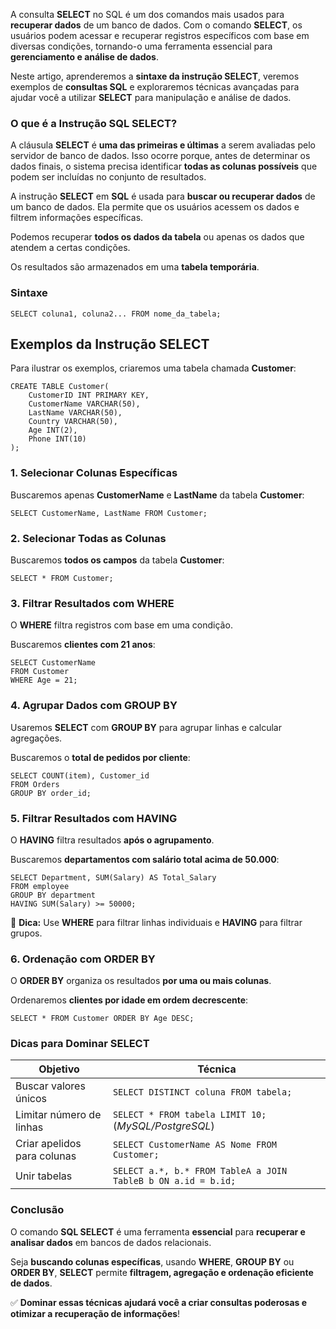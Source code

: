 A consulta **SELECT** no SQL é um dos comandos mais usados para **recuperar dados** de um banco de dados. Com o comando **SELECT**, os usuários podem acessar e recuperar registros específicos com base em diversas condições, tornando-o uma ferramenta essencial para **gerenciamento e análise de dados**.

Neste artigo, aprenderemos a **sintaxe da instrução SELECT**, veremos exemplos de **consultas SQL** e exploraremos técnicas avançadas para ajudar você a utilizar **SELECT** para manipulação e análise de dados.

### **O que é a Instrução SQL SELECT?**

A cláusula **SELECT** é **uma das primeiras e últimas** a serem avaliadas pelo servidor de banco de dados. Isso ocorre porque, antes de determinar os dados finais, o sistema precisa identificar **todas as colunas possíveis** que podem ser incluídas no conjunto de resultados.

A instrução **SELECT** em **SQL** é usada para **buscar ou recuperar dados** de um banco de dados. Ela permite que os usuários acessem os dados e filtrem informações específicas.

Podemos recuperar **todos os dados da tabela** ou apenas os dados que atendem a certas condições.

Os resultados são armazenados em uma **tabela temporária**.

### **Sintaxe**

```
SELECT coluna1, coluna2... FROM nome_da_tabela;
```

## **Exemplos da Instrução SELECT**

Para ilustrar os exemplos, criaremos uma tabela chamada **Customer**:

```
CREATE TABLE Customer(
    CustomerID INT PRIMARY KEY,
    CustomerName VARCHAR(50),
    LastName VARCHAR(50),
    Country VARCHAR(50),
    Age INT(2),
    Phone INT(10)
);
```

### **1. Selecionar Colunas Específicas**

Buscaremos apenas **CustomerName** e **LastName** da tabela **Customer**:

```
SELECT CustomerName, LastName FROM Customer;
```

### **2. Selecionar Todas as Colunas**

Buscaremos **todos os campos** da tabela **Customer**:

```
SELECT * FROM Customer;
```

### **3. Filtrar Resultados com WHERE**

O **WHERE** filtra registros com base em uma condição.

Buscaremos **clientes com 21 anos**:

```
SELECT CustomerName 
FROM Customer 
WHERE Age = 21;
```

### **4. Agrupar Dados com GROUP BY**

Usaremos **SELECT** com **GROUP BY** para agrupar linhas e calcular agregações.

Buscaremos o **total de pedidos por cliente**:

```
SELECT COUNT(item), Customer_id 
FROM Orders 
GROUP BY order_id;
```

### **5. Filtrar Resultados com HAVING**

O **HAVING** filtra resultados **após o agrupamento**.

Buscaremos **departamentos com salário total acima de 50.000**:

```
SELECT Department, SUM(Salary) AS Total_Salary
FROM employee
GROUP BY department
HAVING SUM(Salary) >= 50000;
```

📌 **Dica:** Use **WHERE** para filtrar linhas individuais e **HAVING** para filtrar grupos.

### **6. Ordenação com ORDER BY**

O **ORDER BY** organiza os resultados **por uma ou mais colunas**.

Ordenaremos **clientes por idade em ordem decrescente**:

```
SELECT * FROM Customer ORDER BY Age DESC;
```

### **Dicas para Dominar SELECT**

|**Objetivo**|**Técnica**|
|---|---|
|Buscar valores únicos|`SELECT DISTINCT coluna FROM tabela;`|
|Limitar número de linhas|`SELECT * FROM tabela LIMIT 10;` (_MySQL/PostgreSQL_)|
|Criar apelidos para colunas|`SELECT CustomerName AS Nome FROM Customer;`|
|Unir tabelas|`SELECT a.*, b.* FROM TableA a JOIN TableB b ON a.id = b.id;`|

### **Conclusão**

O comando **SQL SELECT** é uma ferramenta **essencial** para **recuperar e analisar dados** em bancos de dados relacionais.

Seja **buscando colunas específicas**, usando **WHERE**, **GROUP BY** ou **ORDER BY**, **SELECT** permite **filtragem, agregação e ordenação eficiente de dados**.

✅ **Dominar essas técnicas ajudará você a criar consultas poderosas e otimizar a recuperação de informações**!

